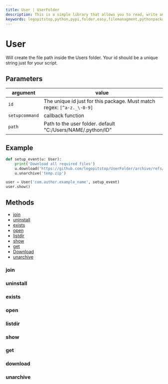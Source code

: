 ```yaml
---
title: User | UserFolder
description: This is a simple library that allows you to read, write and create files within your own folder inside the user folder `C:/User/USER/.python/PACKAGE_ID`
keywords: legopitstop,python,pypi,folder,easy,filemanagment,pythonpackage,userfolder
---
```


# User

Will create the file path inside the Users folder. Your id should be a unique string just for your script.

## Parameters

| argument       | value                                                                  |
| -------------- | ---------------------------------------------------------------------- |
| `id`           | The unique id just for this package. Must match regex: `[^a-z._\-0-9]` |
| `setupcommand` | callback function                                                      |
| `path`         | Path to the user folder. default "C:/Users/NAME/.python/ID"            |

## Example

```py
def setup_event(u: User):
    print('Download all required files')
    u.download('https://github.com/legopitstop/UserFolder/archive/refs/tags/v1.0.2.zip', 'temp.zip')
    u.unarchive('temp.zip')

user = User('com.author.example_name', setup_event)
user.show()
```

## Methods

- [join](#join)
- [uninstall](#uninstall)
- [exists](#exists)
- [open](#open)
- [listdir](#listdir)
- [show](#show)
- [get](#get)
- [Download](#download)
- [unarchive](#unarchive)

### join

### uninstall

### exists

### open

### listdir

### show

### get

### download

### unarchive

